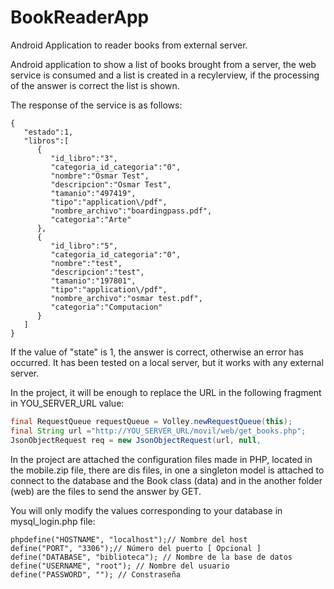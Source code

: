 # BookReaderApp
Android Application to reader books from external server.

Android application to show a list of books brought from a server, the web service is consumed and a list is created in a recylerview, if the processing of the answer is correct the list is shown.

The response of the service is as follows:

```
{  
   "estado":1,
   "libros":[  
      {  
         "id_libro":"3",
         "categoria_id_categoria":"0",
         "nombre":"Osmar Test",
         "descripcion":"Osmar Test",
         "tamanio":"497419",
         "tipo":"application\/pdf",
         "nombre_archivo":"boardingpass.pdf",
         "categoria":"Arte"
      },
      {  
         "id_libro":"5",
         "categoria_id_categoria":"0",
         "nombre":"test",
         "descripcion":"test",
         "tamanio":"197801",
         "tipo":"application\/pdf",
         "nombre_archivo":"osmar test.pdf",
         "categoria":"Computacion"
      }
   ]
}
```
If the value of "state" is 1, the answer is correct, otherwise an error has occurred.
It has been tested on a local server, but it works with any external server.

In the project, it will be enough to replace the URL in the following fragment in YOU_SERVER_URL value:

```java
final RequestQueue requestQueue = Volley.newRequestQueue(this);
final String url ="http://YOU_SERVER_URL/movil/web/get_books.php";
JsonObjectRequest req = new JsonObjectRequest(url, null,
```
In the project are attached the configuration files made in PHP, located in the mobile.zip file, there are dis files, in one a singleton model is attached to connect to the database and the Book class (data) and in the another folder (web) are the files to send the answer by GET.

You will only modify the values corresponding to your database in mysql_login.php file:

```
phpdefine("HOSTNAME", "localhost");// Nombre del host
define("PORT", "3306");// Número del puerto [ Opcional ]
define("DATABASE", "biblioteca"); // Nombre de la base de datos
define("USERNAME", "root"); // Nombre del usuario
define("PASSWORD", ""); // Constraseña

```
